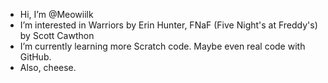 -  Hi, I’m @Meowiilk
-  I’m interested in Warriors by Erin Hunter, FNaF (Five Night's at Freddy's) by Scott Cawthon
-  I’m currently learning more Scratch code. Maybe even real code with GitHub.
-  Also, cheese.

<!---
Meowiilk/Meowiilk is a ✨ special ✨ repository because its `README.md` (this file) appears on your GitHub profile.
You can click the Preview link to take a look at your changes.
--->

